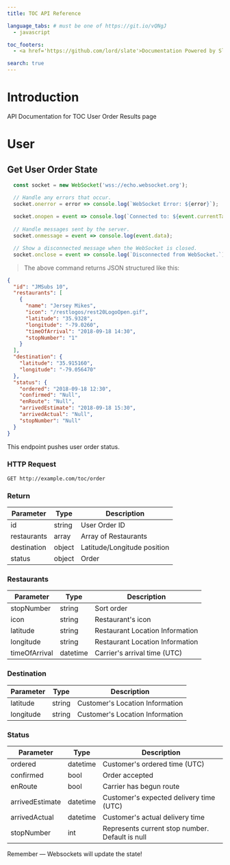 ```yaml
---
title: TOC API Reference

language_tabs: # must be one of https://git.io/vQNgJ
  - javascript

toc_footers:
  - <a href='https://github.com/lord/slate'>Documentation Powered by Slate</a>

search: true
---
```


# Introduction

API Documentation for TOC User Order Results page

# User

## Get User Order State

```javascript
  const socket = new WebSocket('wss://echo.websocket.org');

  // Handle any errors that occur.
  socket.onerror = error => console.log(`WebSocket Error: ${error}`);
  
  socket.onopen = event => console.log(`Connected to: ${event.currentTarget.url}`);
  
  // Handle messages sent by the server.
  socket.onmessage = event => console.log(event.data);

  // Show a disconnected message when the WebSocket is closed.
  socket.onclose = event => console.log(`Disconnected from WebSocket.`);
```

> The above command returns JSON structured like this:

```json
{
  "id": "JMSubs 10",
  "restaurants": [
    {
      "name": "Jersey Mikes",
      "icon": "/restlogos/rest20LogoOpen.gif",
      "latitude": "35.9328",
      "longitude": "-79.0260",
      "timeOfArrival": "2018-09-18 14:30",
      "stopNumber": "1"
    }
  ],
  "destination": {
    "latitude": "35.915160",
    "longitude": "-79.056470"
  },
  "status": {
    "ordered": "2018-09-18 12:30",
    "confirmed": "Null",
    "enRoute": "Null",
    "arrivedEstimate": "2018-09-18 15:30",
    "arrivedActual": "Null",
    "stopNumber": "Null"
  }
}
```

This endpoint pushes user order status.

### HTTP Request

`GET http://example.com/toc/order`

### Return

Parameter | Type | Description
--------- | ------- | -----------
id | string | User Order ID
restaurants | array | Array of Restaurants
destination | object | Latitude/Longitude position
status | object | Order

### Restaurants

Parameter | Type | Description
--------- | ------- | -----------
stopNumber | string | Sort order
icon  | string | Restaurant's icon
latitude | string | Restaurant Location Information
longitude | string | Restaurant Location Information
timeOfArrival | datetime | Carrier's arrival time (UTC)

### Destination

Parameter | Type | Description
--------- | ------- | -----------
latitude | string | Customer's Location Information
longitude | string | Customer's Location Information

### Status

Parameter | Type | Description
--------- | ------- | -----------
ordered | datetime | Customer's ordered time  (UTC)
confirmed | bool | Order accepted
enRoute | bool | Carrier has begun route
arrivedEstimate | datetime | Customer's expected delivery time (UTC)
arrivedActual | datetime | Customer's actual delivery time
stopNumber | int | Represents current stop number. Default is null

<aside class="success">
Remember — Websockets will update the state!
</aside>
